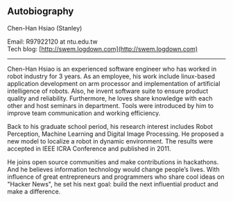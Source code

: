 ## Autobiography


Chen-Han Hsiao (Stanley) 

Email: R97922120 at ntu.edu.tw  
Tech blog: [http://swem.logdown.com](http://swem.logdown.com)

---------------------------------------

Chen-Han Hsiao is an experienced software engineer who has worked in robot industry for 3 years. As an employee, his work include linux-based application development on arm processor and implementation of artificial intelligence of robots. Also, he invent software suite to ensure product quality and reliability. Furthermore, he loves share knowledge with each other and host seminars in department. Tools were introduced by him to improve team communication and working efficiency.

Back to his graduate school period, his research interest includes Robot Perception, Machine Learning and Digital Image Processing. He proposed a new model to localize a robot in dynamic environment. The results were accepted in IEEE ICRA Conference and published in 2011.

He joins open source communities and make contributions in hackathons. And he believes information technology would change people’s lives. With influence of great entrepreneurs and programmers who share cool ideas on "Hacker News", he set his next goal: build the next influential product and make a difference.
